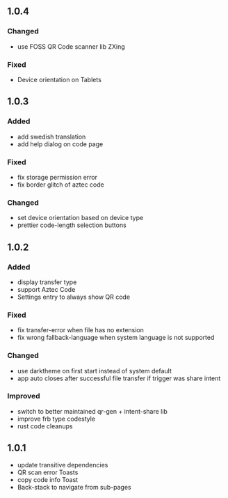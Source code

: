 ## 1.0.4
### Changed
- use FOSS QR Code scanner lib ZXing

### Fixed
- Device orientation on Tablets

## 1.0.3

### Added
- add swedish translation
- add help dialog on code page
### Fixed
- fix storage permission error
- fix border glitch of aztec code
### Changed
- set device orientation based on device type
- prettier code-length selection buttons

## 1.0.2

### Added 
- display transfer type
- support Aztec Code
- Settings entry to always show QR code
### Fixed
- fix transfer-error when file has no extension
- fix wrong fallback-language when system language is not supported
### Changed
- use darktheme on first start instead of system default
- app auto closes after successful file transfer if trigger was share intent
### Improved
- switch to better maintained qr-gen + intent-share lib
- improve frb type codestyle 
- rust code cleanups

## 1.0.1

- update transitive dependencies
- QR scan error Toasts
- copy code info Toast
- Back-stack to navigate from sub-pages
